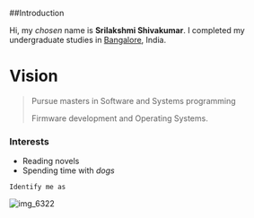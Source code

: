 ##Introduction

Hi, my *chosen* name is **Srilakshmi Shivakumar**. I completed my undergraduate studies in <span style="color:blue">[Bangalore](https://en.wikipedia.org/wiki/Bangalore)</span>, India.

# Vision

> Pursue masters in Software and Systems programming
>
> Firmware development and Operating Systems.
>

### Interests
  - Reading novels
  - Spending time with _*dogs*_
  

~~~~
Identify me as
~~~~

![img_6322](https://user-images.githubusercontent.com/35706182/46250542-bf5edd00-c3f1-11e8-85bf-8e315858fb9f.jpg)

